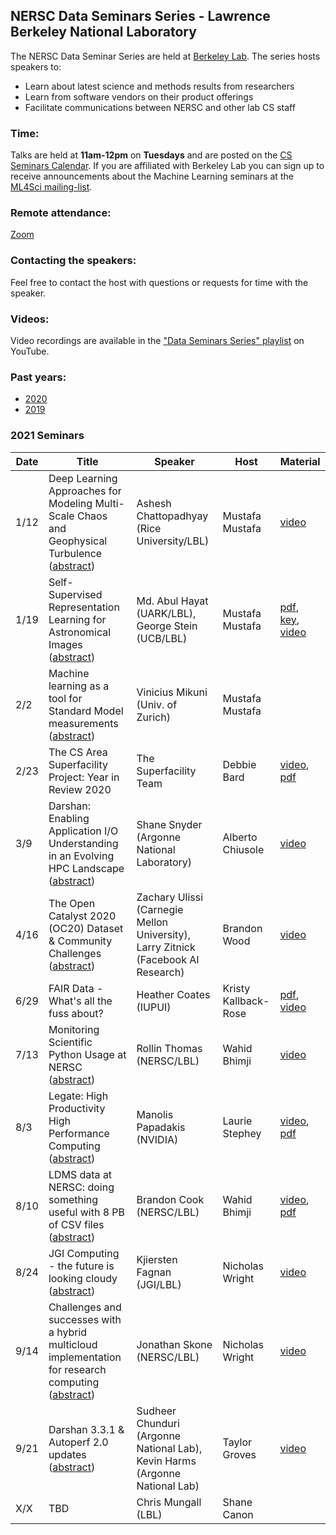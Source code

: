 ## NERSC Data Seminars Series - Lawrence Berkeley National Laboratory

The NERSC Data Seminar Series are held at [Berkeley Lab](https://www.lbl.gov/). The series hosts speakers to:
- Learn about latest science and methods results from researchers
- Learn from software vendors on their product offerings
- Facilitate communications between NERSC and other lab CS staff

### Time:

Talks are held at **11am-12pm** on **Tuesdays** and are posted on the [CS Seminars Calendar](https://www.nersc.gov/events/cs-seminars/).
If you are affiliated with Berkeley Lab you can sign up to receive announcements about the Machine Learning seminars at the [ML4Sci mailing-list](https://groups.google.com/a/lbl.gov/forum/#!forum/ml4sci).

### Remote attendance:

[Zoom](https://lbnl.zoom.us/j/985901166?pwd=bGNpUFJwVDg2aEg0S20rdHdiYTIwZz09)

### Contacting the speakers:

Feel free to contact the host with questions or requests for time with the speaker.

### Videos:

Video recordings are available in the ["Data Seminars Series" playlist](https://www.youtube.com/playlist?list=PL20S5EeApOSvkewFIuz2scAEkbnBIlzYy) on YouTube.

### Past years:

- [2020](2020.md)
- [2019](2019.md)

### 2021 Seminars

|Date |Title                |Speaker                 |Host               |Material       |
|-----|---------------------|------------------------|-------------------|---------------|
|1/12 |Deep Learning Approaches for Modeling Multi-Scale Chaos and Geophysical Turbulence ([abstract](abstracts/2021-01-12.md))|Ashesh Chattopadhyay (Rice University/LBL)|Mustafa Mustafa|[video][3]|
|1/19 |Self-Supervised Representation Learning for Astronomical Images ([abstract](abstracts/2021-01-19.md))|Md. Abul Hayat (UARK/LBL),<br>George Stein (UCB/LBL)|Mustafa Mustafa|[pdf][1], [key][2], [video][4]|
|2/2  |Machine learning as a tool for Standard Model measurements ([abstract](abstracts/2021-02-02.md))|Vinicius Mikuni (Univ. of Zurich)|Mustafa Mustafa||
|2/23 |The CS Area Superfacility Project: Year in Review 2020 |The Superfacility Team|Debbie Bard|[video][6], [pdf][5]|
|3/9  |Darshan: Enabling Application I/O Understanding in an Evolving HPC Landscape ([abstract](abstracts/2021-03-09.md))|Shane Snyder (Argonne National Laboratory)|Alberto Chiusole|[video][7]|
|4/16 |The Open Catalyst 2020 (OC20) Dataset & Community Challenges ([abstract](abstracts/2021-04-16.md))|Zachary Ulissi (Carnegie Mellon University),<br>Larry Zitnick (Facebook AI Research)|Brandon Wood|[video][8]|
|6/29 | FAIR Data - What's all the fuss about?|Heather Coates (IUPUI)| Kristy Kallback-Rose| [pdf][9], [video][10]|
|7/13 |Monitoring Scientific Python Usage at NERSC ([abstract](abstracts/2021-07-13.md))|Rollin Thomas (NERSC/LBL)|Wahid Bhimji|[video][11]|
|8/3  |Legate: High Productivity High Performance Computing ([abstract](abstracts/2021-08-03.md))|Manolis Papadakis (NVIDIA)|Laurie Stephey|[video][12], [pdf][13]|
|8/10 |LDMS data at NERSC: doing something useful with 8 PB of CSV files ([abstract](abstracts/2021-08-10.md))|Brandon Cook (NERSC/LBL)|Wahid Bhimji|[video][14], [pdf][15]|
|8/24 |JGI Computing - the future is looking cloudy ([abstract](abstracts/2021-08-24.md))|Kjiersten Fagnan (JGI/LBL)|Nicholas Wright|[video][16]|
|9/14 |Challenges and successes with a hybrid multicloud implementation for research computing ([abstract](abstracts/2021-09-14.md))|Jonathan Skone (NERSC/LBL)|Nicholas Wright|[video][17]|
|9/21 |Darshan 3.3.1 & Autoperf 2.0 updates ([abstract](abstracts/2021-09-21.md))|Sudheer Chunduri (Argonne National Lab), Kevin Harms (Argonne National Lab)|Taylor Groves|[video][18]|
|X/X  |TBD | Chris Mungall (LBL) | Shane Canon | |

[1]: https://drive.google.com/file/d/1oNg8YwAXeenRmyFoUNJT0I8ALol6eee8/view
[2]: https://drive.google.com/file/d/1MKU_qixEq550ww4EihVin2fuoXF1QiyN/view?usp=sharing
[3]: https://www.youtube.com/watch?v=vEjtb0FTS4k&list=PL20S5EeApOSvkewFIuz2scAEkbnBIlzYy
[4]: https://www.youtube.com/watch?v=LD4Zs8OCrOE&list=PL20S5EeApOSvkewFIuz2scAEkbnBIlzYy
[5]: https://drive.google.com/file/d/1mHsgiheOlD1XguNEISiWr8_ydX5XLwEk/view?usp=sharing
[6]: https://www.youtube.com/watch?v=-ck2GN75ycA&list=PL20S5EeApOSvkewFIuz2scAEkbnBIlzYy
[7]: https://www.youtube.com/watch?v=YSc07PTeExw&list=PL20S5EeApOSvkewFIuz2scAEkbnBIlzYy
[8]: https://www.youtube.com/watch?v=EdvmicKME7Y&list=PL20S5EeApOSvkewFIuz2scAEkbnBIlzYy
[9]: https://docs.google.com/presentation/d/1J_xRTvOwtYeXdfqxwD5-sAswdTOw6nNo/edit?usp=drive_web&ouid=111822247062274782499&rtpof=true
[10]: https://drive.google.com/file/d/18kwOhBFsGedxpee0Inb7Zh_0zOtssPG4/view?usp=sharing
[11]: https://www.youtube.com/watch?v=hdcwthKcAVg&list=PL20S5EeApOSvkewFIuz2scAEkbnBIlzYy
[12]: https://www.youtube.com/watch?v=rpfun5SPFQs&list=PL20S5EeApOSvkewFIuz2scAEkbnBIlzYy
[13]: https://drive.google.com/file/d/1Zrlsv5ITqoE-ulzvqK9ok_XtZ27c5F4C/view?usp=sharing
[14]: https://www.youtube.com/watch?v=Fcm0jQXqlp0&list=PL20S5EeApOSvkewFIuz2scAEkbnBIlzYy
[15]: https://docs.google.com/presentation/d/1IEd6tPPbMZOOboevNi_iYRwmPHPzdvC3XLQv0eLXsFQ
[16]: https://www.youtube.com/watch?v=WRb5QDPNCrA&list=PL20S5EeApOSvkewFIuz2scAEkbnBIlzYy
[17]: https://www.youtube.com/watch?v=OQcGSaLWESE&list=PL20S5EeApOSvkewFIuz2scAEkbnBIlzYy
[18]: https://www.youtube.com/watch?v=LRkOLKww7nI&list=PL20S5EeApOSvkewFIuz2scAEkbnBIlzYy
